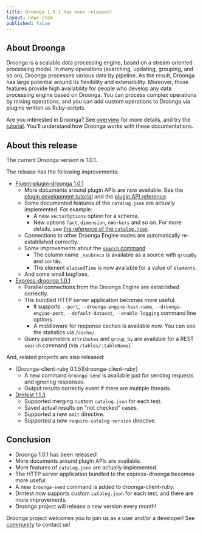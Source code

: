 ```yaml
---
title: Droonga 1.0.1 has been released!
layout: news-item
published: false
---
```


## About Droonga

Droonga is a scalable data processing engine, based on a stream oriented processing model. In many operations (searching, updating, grouping, and so on), Droonga processes various data by pipeline. As the result, Droonga has large potential around its flexibility and extensibility. Moreover, those features provide high availability for people who develop any data processing engine based on Droonga. You can process complex operations by mixing operations, and you can add custom operations to Droonga via plugins written as Ruby-scripts.

Are you interested in Droonga? See [overview](/overview/) for more details, and try the [tutorial](/tutorial/). You'll understand how Droonga works with these documentations.

## About this release

The current Droonga version is 1.0.1.

The release has the following improvements:

 * [Fluent-plugin-droonga 1.0.1][fluent-plugin-droonga]
   * More documents around plugin APIs are now available.
     See the [plugin development tutorial][] and the [plugin API reference][].
   * Some documented features of the `catalog.json` are actually implemented. For example:
     * A new `vectorOptions` option for a schema.
     * New options `fact`, `dimension`, `nWorkers` and so on.
     For more details, see [the reference of the `catalog.json`][catalog].
   * Connections to other Droonga Engine nodes are automatically re-established correctly.
   * Some improvements about the [`search` command][search]
     * The column name `_nsubrecs` is available as a source with `groupBy` and `sortBy`.
     * The element `elapsedTime` is now available for a value of `elements`.
   * And some small bugfixes.
 * [Express-droonga 1.0.1][express-droonga]
   * Parallel connections from the Droonga Engine are established correctly.
   * The bundled HTTP server application becomes more useful.
     * It supports `--port`, `--droonga-engine-host-name`, `--droonga-engine-port`, `--default-dataset`, `--enable-logging` command line options.
     * A middleware for response caches is available now.
       You can see the statistics via `/cache/`.
   * Query parameters `attributes` and `group_by` are available for a REST `search` command (via `/tables/:tableName`).

And, related projects are also released:

 * [Droonga-client-ruby 0.1.5][droonga-client-ruby]
   * A new command `droonga-send` is available just for sending requests and ignoring responses.
   * Output results correctly event if there are multiple threads.
 * [Drntest 1.1.3][drntest]
   * Supported merging custom `catalog.json` for each test.
   * Saved actual results on "not checked" cases.
   * Supported a new `omit` directive.
   * Supported a new `require-catalog-version` directive.

## Conclusion

 * Droonga 1.0.1 has been released!
 * More documents around plugin APIs are available.
 * More features of `catalog.json` are actually implemented.
 * The HTTP server application bundled to the express-droonga becomes more useful.
 * A new `droonga-send` command is added to droonga-client-ruby.
 * Drntest now supports custom `catalog.json` for each test, and there are more improvements.
 * Droonga project will release a new version every month!

Droonga project welcomes you to join us as a user and/or a developer! See [community][] to contact us!

  [community]: /community/
  [search]: /reference/commands/search/
  [plugin development tutorial]: /tutorial/plugin-development/
  [plugin API reference]: /reference/plugin/
  [catalog]: /reference/catalog/
  [fluent-plugin-droonga]: https://github.com/droonga/fluent-plugin-droonga
  [express-droonga]: https://github.com/droonga/express-droonga
  [drntest]: https://github.com/droonga/drntest
